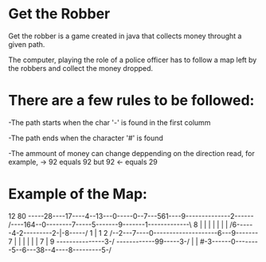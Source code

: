 # Get the Robber
Get the robber is a game created in java that collects money throught a given path.

The computer, playing the role of a police officer has to follow a map left by the robbers and collect the money dropped.

# There are a few rules to be followed:
-The path starts when the char '-' is found in the first columm

-The path ends when the character '#' is found

-The ammount of money can change deppending on the direction read, for example, -> 92 equals 92 but 92 <- equals 29

# Example of the Map:
12 80
-----28----17----4--13---0-----0--7---561----9--------------2------\
    /----164--0--------7-----5-------9-------1-------------\       8
    |                                                      |       |
    |                                                      |       |
    |                                /6------4-2---------2-|-8-----/
    1                                |                     1
    2                 /--2---7----0--------------------6---9-------\
    7                 |              |                     |       |
    |                 |              7                     |       9
    \---------------3-/              \------------99-----3-/       |
                                                                   |
                     #-3------0--------5--6---38--4----8---------5-/
